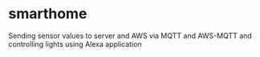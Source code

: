 # smarthome
Sending sensor values to server and AWS via MQTT and AWS-MQTT and controlling lights using Alexa application
